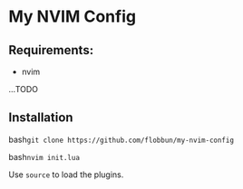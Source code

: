 # My NVIM Config

## Requirements:

- nvim

...TODO

## Installation

bash``
git clone https://github.com/flobbun/my-nvim-config
``

bash``
nvim init.lua
``

Use ``source`` to load the plugins.
